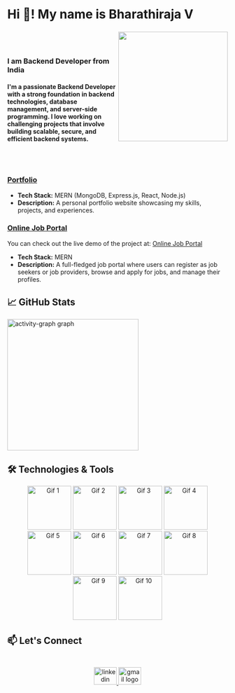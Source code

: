 <h1 align="left">Hi 👋! My name is Bharathiraja V </h1>

###

<img align="right" height="250" src="https://images.squarespace-cdn.com/content/v1/5769fc401b631bab1addb2ab/1541580611624-TE64QGKRJG8SWAIUS7NS/coding-freak.gif"  />

###
<br><br>
<h3>I am Backend Developer from India</h3>

<h4 align="left">I'm a passionate <strong>Backend Developer</strong> with a strong foundation in backend technologies, database management, and server-side programming. I love working on challenging projects that involve building scalable, secure, and efficient backend systems.</h4><br><br>

### [Portfolio](https://github.com/username/portfolio-nithin)
- **Tech Stack:** MERN (MongoDB, Express.js, React, Node.js)
- **Description:** A personal portfolio website showcasing my skills, projects, and experiences.

### [Online Job Portal](https://github.com/Bharathi7890/job-portal.git)
You can check out the live demo of the project at: [Online Job Portal](https://onlinejobportal-onrob6lqh-bharathiraja-vs-projects.vercel.app/ )
- **Tech Stack:** MERN
- **Description:** A full-fledged job portal where users can register as job seekers or job providers, browse and apply for jobs, and manage their profiles.

## 📈 GitHub Stats
<div align="left">
  <img src="https://github-readme-activity-graph.vercel.app/graph?username=Bharathi7890&radius=16&theme=react&area=true&order=5" height="300" alt="activity-graph graph"  />
</div>

###

## 🛠️ Technologies & Tools
<p align="center">
  <img src="https://th.bing.com/th/id/OIP.rWUYyhwrIHEXV103lu_xBgAAAA?w=196&h=180&c=7&r=0&o=5&dpr=1.3&pid=1.7" height="100" alt="Gif 1"/>
  <img src="https://onepatch.com/wp-content/uploads/2022/03/CSS_CIRCLE.gif" height="100" alt="Gif 2"/>
  <img src="https://www.bing.com/th/id/OGC.53a38fe5b70dde399edd868768e71301?pid=1.7&rurl=https%3a%2f%2fmern-quiz-app-by-sudhirpchavhan.vercel.app%2fjavascript.gif&ehk=TW0Gri0xusBCGa29R3LjEtwtk8U0wKPhDkONqEdXIto%3d" height="100" alt="Gif 3"/>
  <img src="https://www.bing.com/th/id/OGC.1fa77ac468720bc4bcd40f68558d4735?pid=1.7&rurl=https%3a%2f%2fraw.githubusercontent.com%2fyoavain%2fcreate-windowless-app%2fmaster%2fresources%2fdocs%2flogo.gif&ehk=gUaDv%2bqAvypjgCYbJc%2f8LlTWlzfIawGugMs%2fNqBFSUA%3d" height="100" alt="Gif 4"/>
  <img src="https://th.bing.com/th/id/OIP.lt9WI3J34Khu2UxzAe_QnQHaER?w=286&h=180&c=7&r=0&o=5&dpr=1.3&pid=1.7" height="100" alt="Gif 5"/>
  <img src="https://www.mongodb.com/community/forums/uploads/default/original/3X/1/d/1dfcf88a3e00f140834f58cc83f8164ea5913e8b.gif" height="100" alt="Gif 6"/>
  <img src="https://www.bing.com/th/id/OGC.219ae70c5ddcb7003c023ce1b4eaa10b?pid=1.7&rurl=https%3a%2f%2fwso2.cachefly.net%2fwso2%2fsites%2fall%2f2021-theme%2fapim-2021%2fapim4-animations%2fapim-page-animation-get-business-insights-and-intelligence-through-APIs.gif&ehk=iawbjn7XGVTaQ9jG5smfVFzUy%2fxcP0WER4y1dhV%2fcso%3d" height="100" alt="Gif 7"/>
  <img src="https://www.bing.com/th/id/OGC.17778178ad0fff4fd21fd4d0c3f86ac5?pid=1.7&rurl=https%3a%2f%2fmedia1.giphy.com%2fmedia%2fcDZJ17fbzWVle68VCB%2fgiphy.gif&ehk=Rt2xcu73UHCovJF8ieLbxZTtmMhWpdFVeRyppcUgDtk%3d" height="100" alt="Gif 8"/>
  <img src="https://www.bing.com/th/id/OGC.a73b6522477b65ccb60fc0193f04a288?pid=1.7&rurl=https%3a%2f%2fcdn.hashnode.com%2fres%2fhashnode%2fimage%2fupload%2fv1624302220832%2f7RrBPiAr9.gif%3fw%3d1600%26h%3d840%26fit%3dcrop%26crop%3dentropy%26auto%3dformat%2ccompress%26gif-q%3d60%26format%3dwebm&ehk=rNVUT52Y2Je1vrBPI3yShAoBsOdCuuxtmWb7d1Lde2A%3d" height="100" alt="Gif 9"/>
  <img src="https://www.bing.com/th/id/OGC.f05709777ad5cd5d08319076ec56b509?pid=1.7&rurl=https%3a%2f%2fmedia3.giphy.com%2fmedia%2fvISmwpBJUNYzukTnVx%2fgiphy.gif&ehk=6kLQZ%2fKCVEwa35%2bive3amp%2blJnuCgFn64hJFkdK35OA%3d" height="100" alt="Gif 10"/>
</p>

## 📫 Let's Connect
###

<br clear="both">

<div align="center">
  <a href="https://www.linkedin.com/in/bharathiraj7890" target="_blank">
    <img src="https://raw.githubusercontent.com/maurodesouza/profile-readme-generator/master/src/assets/icons/social/linkedin/default.svg" width="52" height="40" alt="linkedin logo"  />
  </a>
  <a href="bharathiraj7890@gmail.com" target="_blank">
    <img src="https://raw.githubusercontent.com/maurodesouza/profile-readme-generator/master/src/assets/icons/social/gmail/default.svg" width="52" height="40" alt="gmail logo"  />
  </a>
</div>

###
